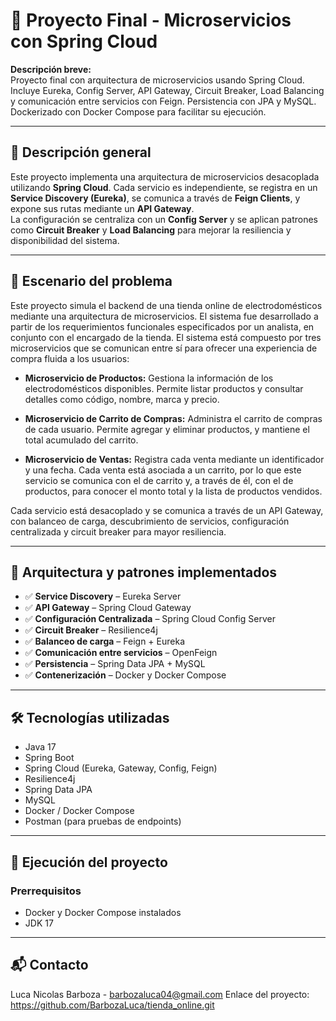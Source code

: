 # 🧩 Proyecto Final - Microservicios con Spring Cloud

**Descripción breve:**  
Proyecto final con arquitectura de microservicios usando Spring Cloud. Incluye Eureka, Config Server, API Gateway, Circuit Breaker, Load Balancing y comunicación entre servicios con Feign. Persistencia con JPA y MySQL. Dockerizado con Docker Compose para facilitar su ejecución.

---

## 📌 Descripción general

Este proyecto implementa una arquitectura de microservicios desacoplada utilizando **Spring Cloud**. Cada servicio es independiente, se registra en un **Service Discovery (Eureka)**, se comunica a través de **Feign Clients**, y expone sus rutas mediante un **API Gateway**.  
La configuración se centraliza con un **Config Server** y se aplican patrones como **Circuit Breaker** y **Load Balancing** para mejorar la resiliencia y disponibilidad del sistema.

---
## 📖 Escenario del problema

Este proyecto simula el backend de una tienda online de electrodomésticos mediante una arquitectura de microservicios. El sistema fue desarrollado a partir de los requerimientos funcionales especificados por un analista, en conjunto con el encargado de la tienda.
El sistema está compuesto por tres microservicios que se comunican entre sí para ofrecer una experiencia de compra fluida a los usuarios:

- **Microservicio de Productos:** Gestiona la información de los electrodomésticos disponibles. Permite listar productos y consultar detalles como código, nombre, marca y precio.

- **Microservicio de Carrito de Compras:** Administra el carrito de compras de cada usuario. Permite agregar y eliminar productos, y mantiene el total acumulado del carrito.

- **Microservicio de Ventas:** Registra cada venta mediante un identificador y una fecha. Cada venta está asociada a un carrito, por lo que este servicio se comunica con el de carrito y, a través de él, con el de productos, para conocer el monto total y la lista de productos vendidos.

Cada servicio está desacoplado y se comunica a través de un API Gateway, con balanceo de carga, descubrimiento de servicios, configuración centralizada y circuit breaker para mayor resiliencia.

---

## 🧱 Arquitectura y patrones implementados

- ✅ **Service Discovery** – Eureka Server
- ✅ **API Gateway** – Spring Cloud Gateway
- ✅ **Configuración Centralizada** – Spring Cloud Config Server
- ✅ **Circuit Breaker** – Resilience4j
- ✅ **Balanceo de carga** – Feign + Eureka
- ✅ **Comunicación entre servicios** – OpenFeign
- ✅ **Persistencia** – Spring Data JPA + MySQL
- ✅ **Contenerización** – Docker y Docker Compose

---

## 🛠️ Tecnologías utilizadas

- Java 17  
- Spring Boot  
- Spring Cloud (Eureka, Gateway, Config, Feign)  
- Resilience4j  
- Spring Data JPA  
- MySQL  
- Docker / Docker Compose  
- Postman (para pruebas de endpoints)

---

## 🚀 Ejecución del proyecto

### Prerrequisitos

- Docker y Docker Compose instalados
- JDK 17
---
## 📬 Contacto
Luca Nicolas Barboza - barbozaluca04@gmail.com
Enlace del proyecto: https://github.com/BarbozaLuca/tienda_online.git
